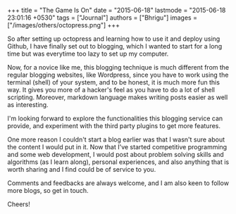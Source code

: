 +++
title = "The Game Is On"
date = "2015-06-18"
lastmode = "2015-06-18 23:01:16 +0530"
tags = ["Journal"]
authors = ["Bhrigu"]
images = ["/images/others/octopress.png"]
+++

So after setting up octopress and learning how to use it and deploy using Github, I have finally set out to blogging, which I wanted to start for a long time but was everytime too lazy to set up my computer.<!--more--> 

Now, for a novice like me, this blogging technique is much different from the regular blogging websites, like Wordpress, since you have to work using the terminal (shell) of your system, and to be honest, it is much more fun this way. It gives you more of a hacker's feel as you have to do a lot of shell scripting. Moreover, markdown language makes writing posts easier as well as interesting.

I'm looking forward to explore the functionalities this blogging service can provide, and experiment with the third party plugins to get more features.

One more reason I couldn't start a blog earlier was that I wasn't sure about the content I would put in it. Now that I've started competitive programming and some web development, I would post about problem solving skills and algorithms (as I learn along), personal experiences, and also anything that is worth sharing and I find could be of service to you. 

Comments and feedbacks are always welcome, and I am also keen to follow more blogs, so get in touch.

Cheers!
